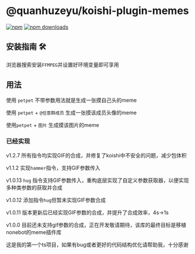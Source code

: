 # @quanhuzeyu/koishi-plugin-memes

[![npm](https://img.shields.io/npm/v/@quanhuzeyu/koishi-plugin-memes?style=flat-square)](https://www.npmjs.com/package/@quanhuzeyu/koishi-plugin-memes)
[![npm downloads](https://img.shields.io/npm/dm/@quanhuzeyu/koishi-plugin-memes)](https://www.npmjs.com/@quanhuzeyu/koishi-plugin-memes)

## 安装指南 🛠️

浏览器搜索安装`FFMPEG`并设置好环境变量即可享用

## 用法

使用 `petpet` 不带参数用法就是生成一张摸自己头的meme

使用 `petpet` + `@任意群成员` 生成一张摸该成员头像的meme

使用`petpet` + `图片` 生成摸该图片的meme

### 已经实现

v1.2.7 所有指令均实现GIF的合成，并修复了koishi中不安全的问题，减少包体积

v1.1.2 实现`hammer`指令，支持GIF参数传入

v1.0.13 `hug` 指令支持GIF参数传入，重构底层实现了自定义参数获取器，以便实现多种类参数的获取并合成

v1.0.12 添加指令`hug`但暂未实现GIF参数合成

v1.0.11 版本更新后已经实现GIF参数的合成，并提升了合成效率，4s->1s

v1.0.0 目前还未支持gif参数的合成，正在开发敬请期待，该库的最终目标是移植nonebot的meme插件库

这是我的第一个ts项目，如果有bug或者更好的代码结构优化请帮助我，十分感谢
